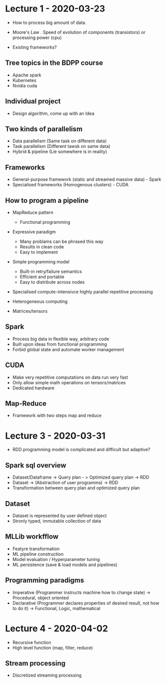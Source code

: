 # Lecture 1 - 2020-03-23
* How to process big amount of data.
* Moore's Law . Speed of evolution of components (transistors) or processing power (cpu)

* Existing frameworks?

## Tree topics in the BDPP course
* Apache spark
* Kubernetes
* Nvidia cuda

## Individual project
* Design algorithm, come up with an Idea

## Two kinds of parallelism
* Data parallelism (Same task on different data)
* Task parallelism (Different tawsk on same data)
* Hybrid & pipeline (Lie somewhere is in reality)


## Frameworks
* General-purpose framework (static and streamed massive data) - Spark
* Specialised frameworks (Homogenous clusters) - CUDA

## How to program a pipeline
* MapReduce pattern
    * Functional programming
* Expressive paradigm   
    * Many problams can be phrased this way
    * Results in clean code
    * Easy to implement
* Simple programming model
    * Built-in retry/failure semantics
    * Efficient and portable
    * Easy to distribute across nodes

* Specialised compute-intensivce highly parallel repetitive processing
* Heterogeneous computing
* Matrices/tensors

## Spark
* Process big data in flexible way, arbitrary code
* Built upon ideas from functional programming
* Forbid global state and automate worker management

## CUDA
* Make very repetitive computations on data run very fast
* Only allow simple math operations on tensors/matrices
* Dedicated hardware

## Map-Reduce
* Framework with two steps map and reduce

# Lecture 3  - 2020-03-31

* RDD programming model is complicated and difficult but adaptive?

## Spark sql overview
* Dataset/Dataframe -> Query plan - > Optimized query plan -> RDD
* Dataset -> (Abstraction of user programms) -> RDD
* Transformation between query plan and optimized query plan

## Dataset
* Dataset is represented by user defined object
* Stronly typed, immutable collection of data

## MLLib workfflow
* Featyre transformation
* ML pipeline construction
* Model evaluation / Hyperparameter tuning
* ML persistence (save & load models and pipelines)

## Programming paradigms
* Imperative (Programmer instructs machine how to change state) -> Procedural, object oriented
* Declarative (Programmer declares properties of desired result, not how to do it) -> Functional, Logic, mathematical

# Lecture 4 - 2020-04-02
* Recursive function
* High level function (map, filter, reduce)

## Stream processing

* Discretized streaming processing